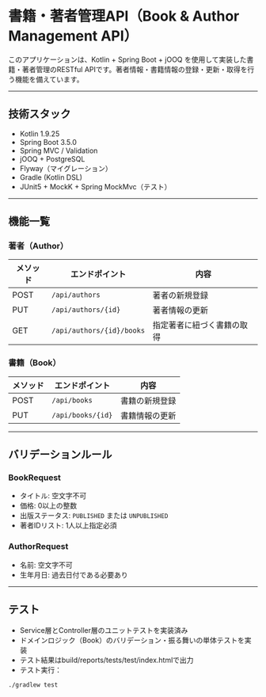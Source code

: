 # 書籍・著者管理API（Book & Author Management API）

このアプリケーションは、Kotlin + Spring Boot + jOOQ を使用して実装した書籍・著者管理のRESTful APIです。著者情報・書籍情報の登録・更新・取得を行う機能を備えています。

---

## 技術スタック

- Kotlin 1.9.25
- Spring Boot 3.5.0
- Spring MVC / Validation
- jOOQ + PostgreSQL
- Flyway（マイグレーション）
- Gradle (Kotlin DSL)
- JUnit5 + MockK + Spring MockMvc（テスト）

---

## 機能一覧

### 著者（Author）

| メソッド | エンドポイント           | 内容                        |
|----------|--------------------------|-----------------------------|
| POST     | `/api/authors`           | 著者の新規登録              |
| PUT      | `/api/authors/{id}`      | 著者情報の更新              |
| GET      | `/api/authors/{id}/books`| 指定著者に紐づく書籍の取得  |

### 書籍（Book）

| メソッド | エンドポイント           | 内容                        |
|----------|--------------------------|-----------------------------|
| POST     | `/api/books`             | 書籍の新規登録              |
| PUT      | `/api/books/{id}`        | 書籍情報の更新              |

---

## バリデーションルール

### BookRequest

- タイトル: 空文字不可
- 価格: 0以上の整数
- 出版ステータス: `PUBLISHED` または `UNPUBLISHED`
- 著者IDリスト: 1人以上指定必須

### AuthorRequest

- 名前: 空文字不可
- 生年月日: 過去日付である必要あり

---

## テスト

- Service層とController層のユニットテストを実装済み
- ドメインロジック（Book）のバリデーション・振る舞いの単体テストを実装
- テスト結果はbuild/reports/tests/test/index.htmlで出力
- テスト実行：

```bash
./gradlew test

